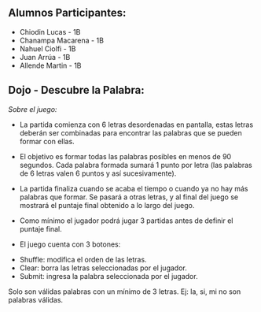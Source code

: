 ## Alumnos Participantes:
- Chiodin Lucas - 1B
- Chanampa Macarena - 1B
- Nahuel Ciolfi - 1B
- Juan Arrúa - 1B
- Allende Martin - 1B



## Dojo - Descubre la Palabra: 

*Sobre el juego:*


- La partida comienza con 6  letras desordenadas en pantalla, estas letras deberán ser combinadas para encontrar las palabras que se pueden formar con ellas.
- El objetivo es formar todas las palabras posibles en menos de 90 segundos. Cada palabra formada sumará 1 punto por letra (las palabras de 6 letras valen 6 puntos y así sucesivamente).
- La partida finaliza cuando se acaba el tiempo o cuando ya no hay más palabras que formar. Se pasará a otras letras, y al final del juego se mostrará el puntaje final obtenido a lo largo del juego.
- Como mínimo el jugador podrá jugar 3 partidas antes de definir el puntaje final.


- El juego cuenta con 3 botones:
* Shuffle: modifica el orden de las letras.
* Clear: borra las letras seleccionadas por el jugador.
* Submit: ingresa la palabra seleccionada por el jugador.

Solo son válidas palabras con un mínimo de 3 letras. Ej: la, si, mi no son palabras válidas.



